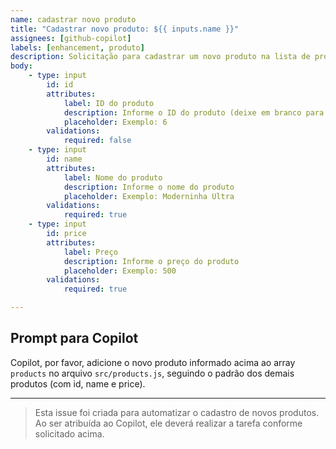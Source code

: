 ```yaml
---
name: cadastrar novo produto
title: "Cadastrar novo produto: ${{ inputs.name }}"
assignees: [github-copilot]
labels: [enhancement, produto]
description: Solicitação para cadastrar um novo produto na lista de produtos (`src/products.js`).
body:
	- type: input
		id: id
		attributes:
			label: ID do produto
			description: Informe o ID do produto (deixe em branco para gerar automaticamente)
			placeholder: Exemplo: 6
		validations:
			required: false
	- type: input
		id: name
		attributes:
			label: Nome do produto
			description: Informe o nome do produto
			placeholder: Exemplo: Moderninha Ultra
		validations:
			required: true
	- type: input
		id: price
		attributes:
			label: Preço
			description: Informe o preço do produto
			placeholder: Exemplo: 500
		validations:
			required: true

---
```

## Prompt para Copilot
Copilot, por favor, adicione o novo produto informado acima ao array `products` no arquivo `src/products.js`, seguindo o padrão dos demais produtos (com id, name e price).

---
> Esta issue foi criada para automatizar o cadastro de novos produtos. Ao ser atribuída ao Copilot, ele deverá realizar a tarefa conforme solicitado acima.
